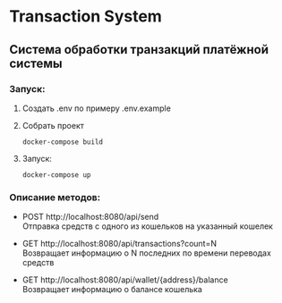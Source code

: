 # Transaction System
## Система обработки транзакций платёжной системы

### Запуск:

1. Создать .env по примеру .env.example
2. Собрать проект

    ```
    docker-compose build
    ```
3. Запуск:

    ```
    docker-compose up
    ```

### Описание методов:
-   POST http://localhost:8080/api/send \
Отправка средств с одного из кошельков на указанный кошелек

-   GET http://localhost:8080/api/transactions?count=N \
Возвращает информацию о N последних по времени переводах средств

-   GET http://localhost:8080/api/wallet/{address}/balance \
Возвращает информацию о балансе кошелька 

